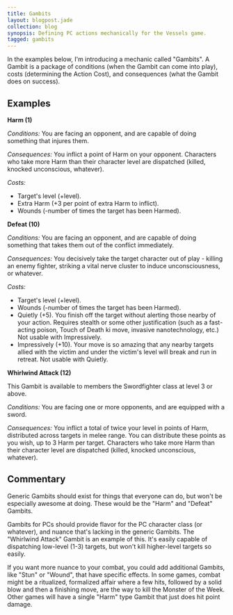 ```yaml
---
title: Gambits
layout: blogpost.jade
collection: blog
synopsis: Defining PC actions mechanically for the Vessels game.
tagged: gambits
---
```


In the examples below, I'm introducing a mechanic called "Gambits". A Gambit is a package of conditions (when the Gambit can come into play), costs (determining the Action Cost), and consequences (what the Gambit does on success).

<!-- more -->

Examples
--------

**Harm (1)**

*Conditions:* You are facing an opponent, and are capable of doing something that injures them.

*Consequences:* You inflict a point of Harm on your opponent. Characters who take more Harm than their character level are dispatched (killed, knocked unconscious, whatever).

*Costs:*

* Target's level (+level).
* Extra Harm (+3 per point of extra Harm to inflict).
* Wounds (-number of times the target has been Harmed).

**Defeat (10)**

*Conditions:* You are facing an opponent, and are capable of doing something that takes them out of the conflict immediately.

*Consequences:* You decisively take the target character out of play - killing an enemy fighter, striking a vital nerve cluster to induce unconsciousness, or whatever.

*Costs:*

* Target's level (+level).
* Wounds (-number of times the target has been Harmed).
* Quietly (+5). You finish off the target without alerting those nearby of your action. Requires stealth or some other justification (such as a fast-acting poison, Touch of Death ki move, invasive nanotechnology, etc.) Not usable with Impressively.
* Impressively (+10). Your move is so amazing that any nearby targets allied with the victim and under the victim's level will break and run in retreat. Not usable with Quietly.

**Whirlwind Attack (12)**

This Gambit is available to members the Swordfighter class at level 3 or above.

*Conditions:* You are facing one or more opponents, and are equipped with a sword.

*Consequences:* You inflict a total of twice your level in points of Harm, distributed across targets in melee range. You can distribute these points as you wish, up to 3 Harm per target. Characters who take more Harm than their character level are dispatched (killed, knocked unconscious, whatever).

Commentary
----------

Generic Gambits should exist for things that everyone can do, but won't be especially awesome at doing. These would be the "Harm" and "Defeat" Gambits.

Gambits for PCs should provide flavor for the PC character class (or whatever), and nuance that's lacking in the generic Gambits. The "Whirlwind Attack" Gambit is an example of this. It's easily capable of dispatching low-level (1-3) targets, but won't kill higher-level targets so easily.

If you want more nuance to your combat, you could add additional Gambits, like "Stun" or "Wound", that have specific effects. In some games, combat might be a ritualized, formalized affair where a few hits, followed by a solid blow and then a finishing move, are the way to kill the Monster of the Week. Other games will have a single "Harm" type Gambit that just does hit point damage.
